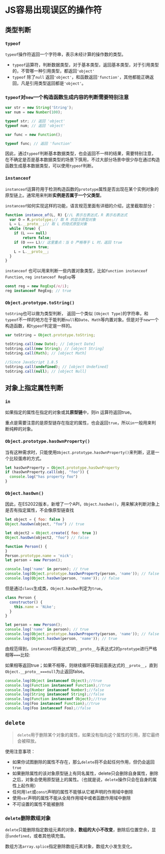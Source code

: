 # JS容易出现误区的操作符

## 类型判断

### `typeof`

`typeof`操作符返回一个字符串，表示未经计算的操作数的类型。

- `typeof`运算符，判断数据类型，对于基本类型，返回基本类型，对于引用类型的，不管哪一种引用类型，都返回`'object'`
- `typeof` 除了`null` 返回`'object'`，和函数返回`'function'`，其他都能正确返回，凡是引用类型返回都是`'object'`。

### `typeof`对`new`一个构造函数生成内容的判断需要特别注意

```js
var str = new String('String');
var num = new Number(100);

typeof str; // 返回 'object'
typeof num; // 返回 'object'

var func = new Function();

typeof func; // 返回 'function'
```

因此，通过`typeof`判断基本数据类型，也会返回不一样的结果，需要特别注意，在不确定是否是基本数据类型的场景下慎用，不过大部分场景中很少存在通过构造函数生成基本数据类型，可以使用`typeof`判断。

### `instanceof`

`instanceof`运算符用于检测构造函数的`prototype`属性是否出现在某个实例对象的原型链上。通常用来判断**实例是否属于一个父类型**。

`instanceof`如何实现这样的功能，语言规范里面有详细的介绍，这里截取部分：

```js
function instance_of(L, R) {//L 表示左表达式，R 表示右表达式
  var O = R.prototype;// 取 R 的显示原型对象
  L = L.__proto__;// 取 L 的隐式原型对象
  while (true) {
    if (L === null)
        return false;
    if (O === L)// 这里重点：当 O 严格等于 L 时，返回 true 
        return true;
    L = L.__proto__;
  }
}
```

`instanceof` 也可以用来判断一些内置对象类型，比如`function instanceof Function`, `reg instanceof RegExp`等

```js
const reg = new RegExp(/e/i);
reg instanceof RegExg; // true
```

### `Object.prototype.toString()`

`toString`也可以做为类型判断， 返回一个类似 `[Object Type]`的字符串，和`typeof`不一样的地方在于能判断`null`和`Date`、`Math`等内置对象。但是对于`new`一个构造函数，和`typeof`判定是一样的。

```js
var toString = Object.prototype.toString;

toString.call(new Date); // [object Date]
toString.call(new String); // [object String]
toString.call(Math); // [object Math]

//Since JavaScript 1.8.5
toString.call(undefined); // [object Undefined]
toString.call(null); // [object Null]
```

## 对象上指定属性判断

### `in`

如果指定的属性在指定的对象或其**原型链**中，则in 运算符返回true。

重点是需要注意的是原型链存在指定的属性，也会返回`true`，所以`in`一般用来判断纯粹的对象。

### `Object.prototype.hasOwnProperty()`

当有这种需求时，只能使用`Object.prototype.hasOwnProperty()`来判断，这是一个比较蛋疼的方式。

```js
let hasOwnProperty = Object.prototype.hasOwnProperty
if (hasOwnProperty.call(obj, "foo")) {
  console.log("has property foo")
}
```

### `Object.hasOwn()`

因此，在ES2022版本，新增了一个API，`Object.hasOwn()`，用来解决判断对象上是否有指定属性，不会像原型链查找

```js
let object = { foo: false }
Object.hasOwn(object, "foo") // true

let object2 = Object.create({ foo: true })
Object.hasOwn(object2, "foo") // false

function Person() {
}
Person.prototype.name = 'nick';
let person = new Person();

console.log('name' in person); // true
console.log(Object.prototype.hasOwnProperty(person, 'name')); // false
console.log(Object.hasOwn(person, 'name')); // false
```

但是通过`class`生成类，`Object.hasOwn`判定为`true`。

```js
class Person {
  constructor() {
    this.name = 'Nike';
  }
}

let person = new Person();
console.log('name' in person); // true
console.log(Object.prototype.hasOwnProperty(person, 'name')); // false
console.log(Object.hasOwn(person, 'name')); // true
```



由规范得到，`instanceof`将表达式1的`__proto__`与表达式2的`prototype`进行严格相等`===`比较:

如果相等返回true；如果不相等，则继续循环获取前面表达式的`__proto__`，直到 `Object.__proto__===null`为止返回false。

```js
console.log(Object instanceof Object);//true 
console.log(Function instanceof Function);//true 
console.log(Number instanceof Number);//false 
console.log(String instanceof String);//false 
console.log(Function instanceof Object);//true 
console.log(Foo instanceof Function);//true 
console.log(Foo instanceof Foo);//false
```




## `delete`

> `delete`用于删除某个对象的属性，如果没有指向这个属性的引用，那它最终会被释放。

使用注意事项：

- 如果你试图删除的属性不存在，那么`delete`将不会起任何作用，但仍会返回`true`
- 如果删除属性的该对象原型链上有同名属性，delete只会删除自身属性，删除之后，对象会使用原型链上的属性。（也就是说，`delete`操作只会在自身的属性上起作用）
- 任何用`let`或`const`声明的属性不能够从它被声明的作用域中删除
- 使用`var`声明的属性不能从全局作用域中或者函数作用域中删除
- 不可设置的属性不能被删除

### `delete`删除数组对象

`delete`只能删除指定数组元素的对象，**数组的大小不改变**，删除后位置空余，显示`undefined`，或者其他填充值。

数组方法`array.splice`指定删除数组元素对象，数组大小发生变化。
